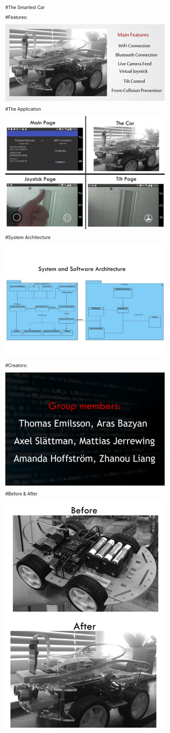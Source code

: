 #The Smartest Car

#Features:

![alt tag](https://github.com/G3SmartCar/SmartCarProject/blob/master/Extra/main%20feature.jpg)

#The Application

![alt tag](https://github.com/G3SmartCar/SmartCarProject/blob/master/Extra/Components.jpg)

#System Architecture

![alt tag](https://github.com/G3SmartCar/SmartCarProject/blob/master/FINAL-PROJECT/S%20Archi.jpg)

#Creators:

![alt tag](https://github.com/G3SmartCar/SmartCarProject/blob/master/Extra/Group%20members.jpg)




#Before & After

![alt tag](https://github.com/G3SmartCar/SmartCarProject/blob/master/Extra/before%20after.jpg)
